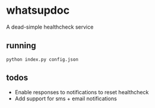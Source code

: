 # whatsupdoc
A dead-simple healthcheck service

## running

`python index.py config.json`

## todos

- Enable responses to notifications to reset healthcheck
- Add support for sms + email notifications
